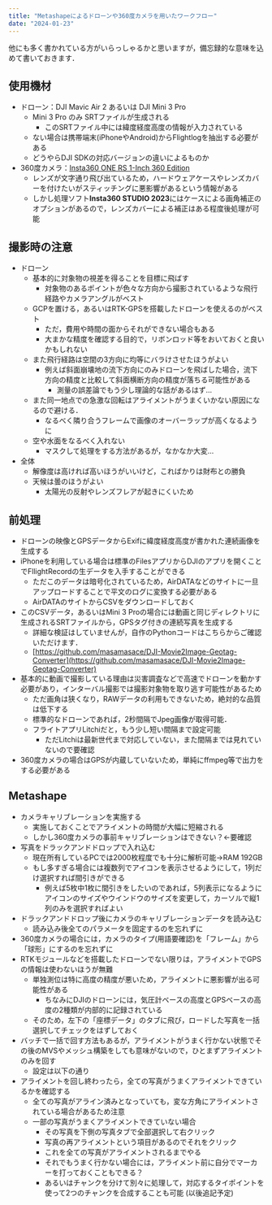 ```yaml
---
title: "Metashapeによるドローンや360度カメラを用いたワークフロー"
date: "2024-01-23"
---
```


他にも多く書かれている方がいらっしゃるかと思いますが，備忘録的な意味を込めて書いておきます．

## 使用機材
- ドローン：DJI Mavic Air 2 あるいは DJI Mini 3 Pro
    - Mini 3 Pro のみ SRTファイルが生成される
        - このSRTファイル中には緯度経度高度の情報が入力されている
    - ない場合は携帯端末(iPhoneやAndroid)からFlightlogを抽出する必要がある
    - どうやらDJI SDKの対応バージョンの違いによるものか
- 360度カメラ：[Insta360 ONE RS 1-Inch 360 Edition](https://www.insta360.com/product/insta360-oners/1inch-360)
    - レンズが文字通り飛び出ているため，ハードウェアケースやレンズカバーを付けたいがスティッチングに悪影響があるという情報がある
    - しかし処理ソフト**Insta360 STUDIO 2023**にはケースによる画角補正のオプションがあるので，レンズカバーによる補正はある程度後処理が可能

## 撮影時の注意
- ドローン
    - 基本的に対象物の視差を得ることを目標に飛ばす
        - 対象物のあるポイントが色々な方向から撮影されているような飛行経路やカメラアングルがベスト
    - GCPを置ける，あるいはRTK-GPSを搭載したドローンを使えるのがベスト
        - ただ，費用や時間の面からそれができない場合もある
        - 大まかな精度を確認する目的で，リボンロッド等をおいておくと良いかもしれない
    - また飛行経路は空間の3方向に均等にバラけさせたほうがよい
        - 例えば斜面崩壊地の流下方向にのみドローンを飛ばした場合，流下方向の精度と比較して斜面横断方向の精度が落ちる可能性がある
            - 測量の誤差論でもう少し理論的な話があるはず…
    - また同一地点での急激な回転はアライメントがうまくいかない原因になるので避ける．
        - なるべく隣り合うフレームで画像のオーバーラップが高くなるように
    - 空や水面をなるべく入れない
        - マスクして処理をする方法があるが，なかなか大変…
- 全体
    - 解像度は高ければ高いほうがいいけど，こればかりは財布との勝負
    - 天候は曇のほうがよい
        - 太陽光の反射やレンズフレアが起きにくいため

## 前処理
- ドローンの映像とGPSデータからExifに緯度経度高度が書かれた連続画像を生成する
- iPhoneを利用している場合は標準のFilesアプリからDJIのアプリを開くことでFllightRecordの生データを入手することができる
    - ただこのデータは暗号化されているため，AirDATAなどのサイトに一旦アップロードすることで平文のログに変換する必要がある
    - AirDATAのサイトからCSVをダウンロードしておく
- このCSVデータ，あるいはMini 3 Proの場合には動画と同じディレクトリに生成されるSRTファイルから，GPSタグ付きの連続写真を生成する
    - 詳細な検証はしていませんが，自作のPythonコードはこちらからご確認いただけます．
    - [https://github.com/masamasace/DJI-Movie2Image-Geotag-Converter](https://github.com/masamasace/DJI-Movie2Image-Geotag-Converter)
- 基本的に動画で撮影している理由は災害調査などで高速でドローンを動かす必要があり，インターバル撮影では撮影対象物を取り逃す可能性があるため
    - ただ画角は狭くなり，RAWデータの利用もできないため，絶対的な品質は低下する
    - 標準的なドローンであれば，2秒間隔でJpeg画像が取得可能．
    - フライトアプリLitchiだと，もう少し短い間隔まで設定可能
        - ただLitchiは最新世代まで対応していない，また間隔までは見れていないので要確認
- 360度カメラの場合はGPSが内蔵していないため，単純にffmpeg等で出力をする必要がある

## Metashape
- カメラキャリブレーションを実施する
    - 実施しておくことでアライメントの時間が大幅に短縮される
    - しかし360度カメラの事前キャリブレーションはできない？←要確認
- 写真をドラックアンドドロップで入れ込む
    - 現在所有しているPCでは2000枚程度でも十分に解析可能→RAM 192GB
    - もし多すぎる場合には複数列でアイコンを表示させるようにして，1列だけ選択すれば間引きができる
        - 例えば5枚中1枚に間引きをしたいのであれば，5列表示になるようにアイコンのサイズやウインドウのサイズを変更して，カーソルで縦1列のみを選択すればよい
- ドラックアンドドロップ後にカメラのキャリブレーションデータを読み込む
    - 読み込み後全てのパラメータを固定するのを忘れずに
- 360度カメラの場合には，カメラのタイプ(用語要確認)を「フレーム」から「球形」にするのを忘れずに
- RTKモジュールなどを搭載したドローンでない限りは，アライメントでGPSの情報は使わないほうが無難
    - 単独測位は特に高度の精度が悪いため，アライメントに悪影響が出る可能性がある
        - ちなみにDJIのドローンには，気圧計ベースの高度とGPSベースの高度の2種類が内部的に記録されている
    - そのため，左下の「座標データ」のタブに飛び，ロードした写真を一括選択してチェックをはずしておく
- バッチで一括で回す方法もあるが，アライメントがうまく行かない状態でその後のMVSやメッシュ構築をしても意味がないので，ひとまずアライメントのみを回す
    - 設定は以下の通り
- アライメントを回し終わったら，全ての写真がうまくアライメントできているかを確認する
    - 全ての写真がアライン済みとなっていても，変な方角にアライメントされている場合があるため注意
    - 一部の写真がうまくアライメントできていない場合
        - その写真を下側の写真タブで全部選択して右クリック
        - 写真の再アライメントという項目があるのでそれをクリック
        - これを全ての写真がアライメントされるまでやる
        - それでもうまく行かない場合には，アライメント前に自分でマーカーを打っておくこともできる？
        - あるいはチャンクを分けて別々に処理して，対応するタイポイントを使って2つのチャンクを合成することも可能
(以後追記予定)

